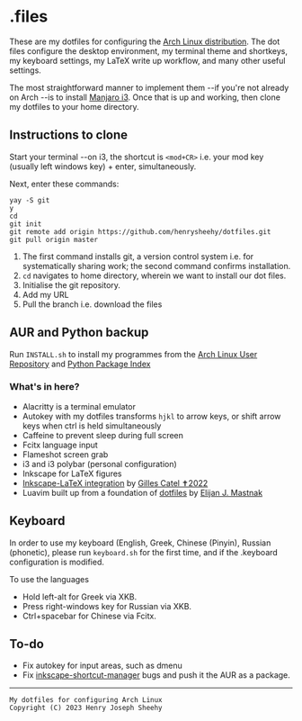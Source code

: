 # .files
These are my dotfiles for configuring the
[Arch Linux distribution](https://archlinux.org/). 
The dot files configure the desktop environment, my terminal theme and 
shortkeys, my keyboard settings, my LaTeX write up workflow, and many
other useful settings.

The most straightforward manner to implement them --if you're
not already on Arch --is to install [Manjaro i3](https://manjaro.org/download/).
Once that is up and working, then clone my dotfiles to 
your home directory.

## Instructions to clone

Start your terminal --on i3, the shortcut is `<mod+CR>` i.e. your mod key
(usually left windows key) + enter, simultaneously. 

Next, enter these commands:

```
yay -S git
y
cd
git init
git remote add origin https://github.com/henrysheehy/dotfiles.git
git pull origin master
```

1. The first command installs git, a version control system i.e. for
systematically sharing work; the second command confirms installation.
2. `cd` navigates to home directory, wherein we want to install our 
dot files.
3. Initialise the git repository.
4. Add my URL
5. Pull the branch i.e. download the files

## AUR and Python backup
Run `INSTALL.sh` to install my programmes from the [Arch Linux User Repository](https://aur.archlinux.org/) and [Python Package Index](https://pypi.org/project/pip/)

### What's in here? 
- Alacritty is a terminal emulator
- Autokey with my dotfiles transforms `hjkl` to arrow keys, or shift
arrow keys when ctrl is held simultaneously
- Caffeine to prevent sleep during full screen
- Fcitx language input
- Flameshot screen grab
- i3 and i3 polybar (personal configuration)
- Inkscape for LaTeX figures
- [Inkscape-LaTeX integration](https://github.com/gillescastel/inkscape-figures) by [Gilles Catel ✝2022](https://castel.dev/)
- Luavim built up from a foundation of [dotfiles](https://github.com/ejmastnak/dotfiles/) by [Elijan J. Mastnak](https://www.ejmastnak.com/)

## Keyboard
In order to use my keyboard (English, Greek, Chinese 
(Pinyin), Russian (phonetic), please run `keyboard.sh`
for the first time, and if the .keyboard configuration
is modified.

To use the languages
- Hold left-alt for Greek via XKB.
- Press right-windows key for Russian via XKB.
- Ctrl+spacebar for Chinese via Fcitx.

## To-do
- Fix autokey for input areas, such as dmenu
- Fix [inkscape-shortcut-manager](https://github.com/gillescastel/inkscape-shortcut-manager) bugs and push it the AUR as a package.

*** 
    My dotfiles for configuring Arch Linux
    Copyright (C) 2023 Henry Joseph Sheehy
